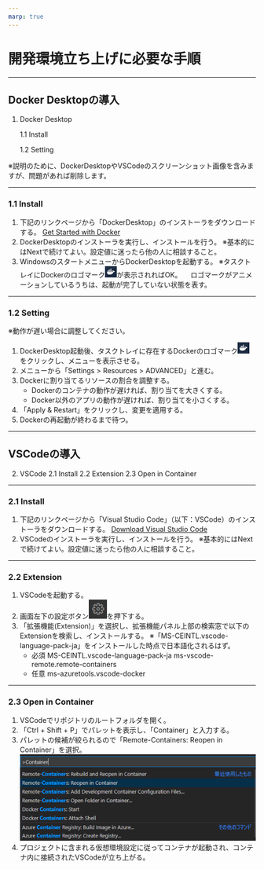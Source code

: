 ```yaml
---
marp: true
---
```


# 開発環境立ち上げに必要な手順

---
## Docker Desktopの導入
1. Docker Desktop

    1.1 Install

    1.2 Setting

※説明のために、DockerDesktopやVSCodeのスクリーンショット画像を含みますが、問題があれば削除します。

---
### 1.1 Install
1. 下記のリンクページから「DockerDesktop」のインストーラをダウンロードする。
[Get Started with Docker](https://www.docker.com/get-started)
1. DockerDesktopのインストーラを実行し、インストールを行う。
※基本的にはNextで続けてよい。設定値に迷ったら他の人に相談すること。
1. WindowsのスタートメニューからDockerDesktopを起動する。
※タスクトレイにDockerのロゴマーク![](img/docker-logo.png)が表示されればOK。
　ロゴマークがアニメーションしているうちは、起動が完了していない状態を表す。

---
### 1.2 Setting
※動作が遅い場合に調整してください。
1. DockerDesktop起動後、タスクトレイに存在するDockerのロゴマーク![](img/docker-logo.png)をクリックし、メニューを表示させる。
1. メニューから「Settings > Resources > ADVANCED」と進む。
1. Dockerに割り当てるリソースの割合を調整する。
    - Dockerのコンテナの動作が遅ければ、割り当てを大きくする。
    - Docker以外のアプリの動作が遅ければ、割り当てを小さくする。
1. 「Apply & Restart」をクリックし、変更を適用する。
1. Dockerの再起動が終わるまで待つ。

---

## VSCodeの導入
2. VSCode
2.1 Install
2.2 Extension
2.3 Open in Container

---
### 2.1 Install
1. 下記のリンクページから「Visual Studio Code」（以下：VSCode）のインストーラをダウンロードする。
[Download Visual Studio Code](https://code.visualstudio.com/download)
1. VSCodeのインストーラを実行し、インストールを行う。
※基本的にはNextで続けてよい。設定値に迷ったら他の人に相談すること。

---
### 2.2 Extension
1. VSCodeを起動する。
2. 画面左下の設定ボタン![](img/setting-logo.png)を押下する。
3. 「拡張機能(Extension)」を選択し、拡張機能パネル上部の検索窓で以下のExtensionを検索し、インストールする。
※「MS-CEINTL.vscode-language-pack-ja」をインストールした時点で日本語化されるはず。
    - 必須
        MS-CEINTL.vscode-language-pack-ja
        ms-vscode-remote.remote-containers
    - 任意
        ms-azuretools.vscode-docker

---
### 2.3 Open in Container
1. VSCodeでリポジトリのルートフォルダを開く。
1. 「Ctrl + Shift + P」でパレットを表示し、「Container」と入力する。
1. パレットの候補が絞られるので「Remote-Containers: Reopen in Container」を選択。
![](img/palette.png)
1. プロジェクトに含まれる仮想環境設定に従ってコンテナが起動され、コンテナ内に接続されたVSCodeが立ち上がる。
